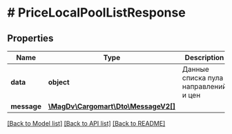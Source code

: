 # # PriceLocalPoolListResponse

## Properties

Name | Type | Description | Notes
------------ | ------------- | ------------- | -------------
**data** | **object** | Данные списка пула направлений и цен |
**message** | [**\MagDv\Cargomart\Dto\MessageV2[]**](MessageV2.md) |  | [optional]

[[Back to Model list]](../../README.md#models) [[Back to API list]](../../README.md#endpoints) [[Back to README]](../../README.md)
